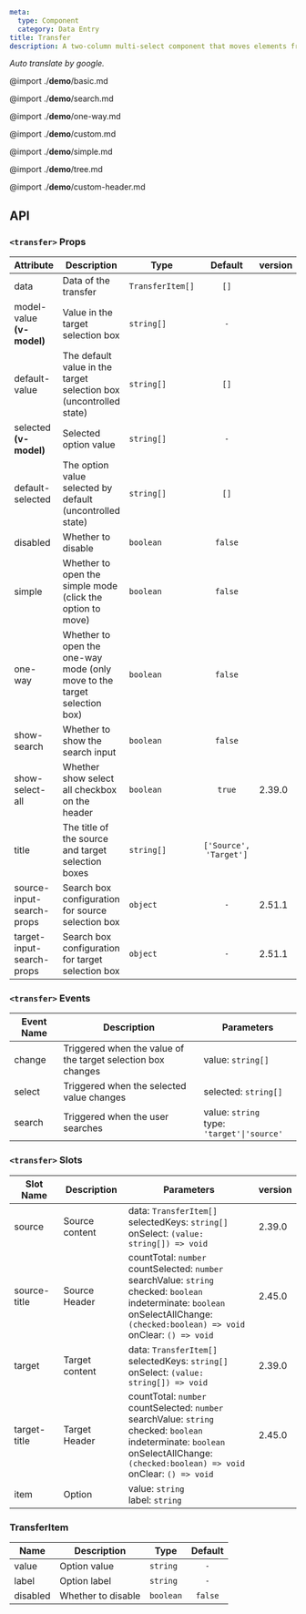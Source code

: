 
```yaml
meta:
  type: Component
  category: Data Entry
title: Transfer
description: A two-column multi-select component that moves elements from one column to another in real time.
```

*Auto translate by google.*

@import ./__demo__/basic.md

@import ./__demo__/search.md

@import ./__demo__/one-way.md

@import ./__demo__/custom.md

@import ./__demo__/simple.md

@import ./__demo__/tree.md

@import ./__demo__/custom-header.md

## API


### `<transfer>` Props

|Attribute|Description|Type|Default|version|
|---|---|---|:---:|:---|
|data|Data of the transfer|`TransferItem[]`|`[]`||
|model-value **(v-model)**|Value in the target selection box|`string[]`|`-`||
|default-value|The default value in the target selection box (uncontrolled state)|`string[]`|`[]`||
|selected **(v-model)**|Selected option value|`string[]`|`-`||
|default-selected|The option value selected by default (uncontrolled state)|`string[]`|`[]`||
|disabled|Whether to disable|`boolean`|`false`||
|simple|Whether to open the simple mode (click the option to move)|`boolean`|`false`||
|one-way|Whether to open the one-way mode (only move to the target selection box)|`boolean`|`false`||
|show-search|Whether to show the search input|`boolean`|`false`||
|show-select-all|Whether show select all checkbox on the header|`boolean`|`true`|2.39.0|
|title|The title of the source and target selection boxes|`string[]`|`['Source', 'Target']`||
|source-input-search-props|Search box configuration for source selection box|`object`|`-`|2.51.1|
|target-input-search-props|Search box configuration for target selection box|`object`|`-`|2.51.1|
### `<transfer>` Events

|Event Name|Description|Parameters|
|---|---|---|
|change|Triggered when the value of the target selection box changes|value: `string[]`|
|select|Triggered when the selected value changes|selected: `string[]`|
|search|Triggered when the user searches|value: `string`<br>type: `'target'\|'source'`|
### `<transfer>` Slots

|Slot Name|Description|Parameters|version|
|---|---|---|:---|
|source|Source content|data: `TransferItem[]`<br>selectedKeys: `string[]`<br>onSelect: `(value: string[]) => void`|2.39.0|
|source-title|Source Header|countTotal: `number`<br>countSelected: `number`<br>searchValue: `string`<br>checked: `boolean`<br>indeterminate: `boolean`<br>onSelectAllChange: `(checked:boolean) => void`<br>onClear: `() => void`|2.45.0|
|target|Target content|data: `TransferItem[]`<br>selectedKeys: `string[]`<br>onSelect: `(value: string[]) => void`|2.39.0|
|target-title|Target Header|countTotal: `number`<br>countSelected: `number`<br>searchValue: `string`<br>checked: `boolean`<br>indeterminate: `boolean`<br>onSelectAllChange: `(checked:boolean) => void`<br>onClear: `() => void`|2.45.0|
|item|Option|value: `string`<br>label: `string`||




### TransferItem

|Name|Description|Type|Default|
|---|---|---|:---:|
|value|Option value|`string`|`-`|
|label|Option label|`string`|`-`|
|disabled|Whether to disable|`boolean`|`false`|


